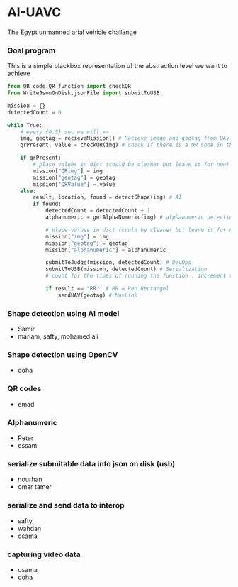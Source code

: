 # AI-UAVC
The Egypt unmanned arial vehicle challange


### Goal program
This is a simple blackbox representation of the abstraction level we want to achieve
```python
from QR_code.QR_function import checkQR
from WriteJsonOnDisk.jsonFile import submitToUSB

mission = {}
detectedCount = 0

while True:
    # every {0.5} sec we will =>
    img, geotag = recieveMission() # Recieve image and geotag from UAV
    qrPresent, value = checkQR(img) # check if there is a QR code in the image and return value if so

    if qrPresent:
        # place values in dict (could be cleaner but leave it for now)
        mission["QRimg"] = img
        mission["geotag"] = geotag
        mission["QRValue"] = value
    else:
        result, location, found = detectShape(img) # AI
        if found:
            detectedCount = detectedCount + 1
            alphanumeric = getAlphaNumeric(img) # alphanumeric detection

            # place values in dict (could be cleaner but leave it for now)
            mission["img"] = img
            mission["geotag"] = geotag
            mission["alphanumeric"] = alphanumeric

            submitToJudge(mission, detectedCount) # DevOps
            submitToUSB(mission, detectedCount) # Serialization
            # count for the times of running the function , increment the count

            if result == "RR": # RR = Red Rectangel
                sendUAV(geotag) # MavLink
```



### Shape detection using AI model
 - Samir
 - mariam, safty, mohamed ali

### Shape detection using OpenCV
 - doha

### QR codes
 - emad

### Alphanumeric 
 - Peter
 - essam

### serialize submitable data into json on disk (usb)
 - nourhan
 - omar tamer

### serialize and send data to interop
 - safty
 - wahdan
 - osama

### capturing video data
 - osama
 - doha 

